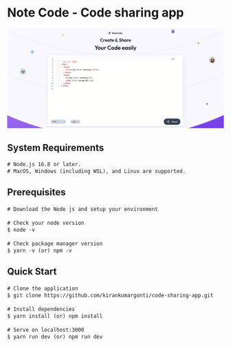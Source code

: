 # Note Code - Code sharing app

![Note Code Logo](public/note-code.png)

## System Requirements

    # Node.js 16.8 or later.
    # MacOS, Windows (including WSL), and Linux are supported.

## Prerequisites

    # Download the Node js and setup your environment

    # Check your node version
    $ node -v

    # Check package manager version
    $ yarn -v (or) npm -v

## Quick Start

    # Clone the application
    $ git clone https://github.com/kirankumargonti/code-sharing-app.git

    # Install dependencies
    $ yarn install (or) npm install

    # Serve on localhost:3000
    $ yarn run dev (or) npm run dev
